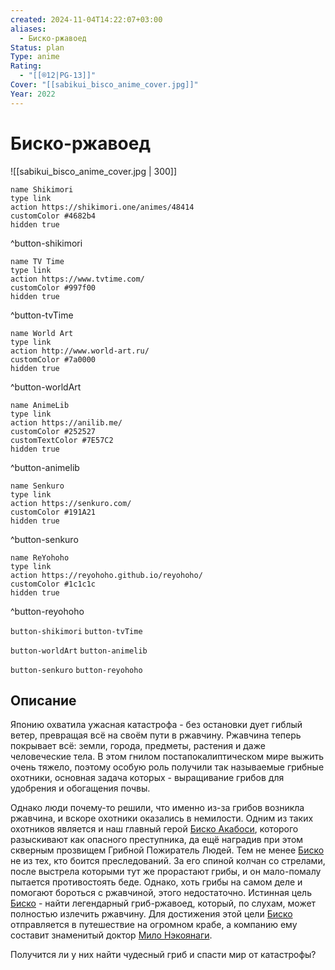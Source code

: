 ```yaml
---
created: 2024-11-04T14:22:07+03:00
aliases:
  - Биско-ржавоед
Status: plan
Type: anime
Rating:
  - "[[®️12|PG-13]]"
Cover: "[[sabikui_bisco_anime_cover.jpg]]"
Year: 2022
---
```


# Биско-ржавоед

![[sabikui_bisco_anime_cover.jpg | 300]]

```button
name Shikimori
type link
action https://shikimori.one/animes/48414
customColor #4682b4
hidden true
```
^button-shikimori

```button
name TV Time
type link
action https://www.tvtime.com/
customColor #997f00
hidden true
```
^button-tvTime

```button
name World Art
type link
action http://www.world-art.ru/
customColor #7a0000
hidden true
```
^button-worldArt

```button
name AnimeLib
type link
action https://anilib.me/
customColor #252527
customTextColor #7E57C2
hidden true
```
^button-animelib

```button
name Senkuro
type link
action https://senkuro.com/
customColor #191A21
hidden true
```
^button-senkuro

```button
name ReYohoho
type link
action https://reyohoho.github.io/reyohoho/
customColor #1c1c1c
hidden true
```
^button-reyohoho

`button-shikimori` `button-tvTime`

`button-worldArt` `button-animelib`

`button-senkuro` `button-reyohoho`

## Описание

Японию охватила ужасная катастрофа - без остановки дует гиблый ветер, превращая всё на своём пути в ржавчину. Ржавчина теперь покрывает всё: земли, города, предметы, растения и даже человеческие тела. В этом гнилом постапокалиптическом мире выжить очень тяжело, поэтому особую роль получили так называемые грибные охотники, основная задача которых - выращивание грибов для удобрения и обогащения почвы.

Однако люди почему-то решили, что именно из-за грибов возникла ржавчина, и вскоре охотники оказались в немилости. Одним из таких охотников является и наш главный герой [Биско Акабоси](https://shikimori.one/characters/169280-bisco-akaboshi), которого разыскивают как опасного преступника, да ещё наградив при этом скверным прозвищем Грибной Пожиратель Людей. Тем не менее [Биско](https://shikimori.one/characters/169280-bisco-akaboshi) не из тех, кто боится преследований. За его спиной колчан со стрелами, после выстрела которыми тут же прорастают грибы, и он мало-помалу пытается противостоять беде. Однако, хоть грибы на самом деле и помогают бороться с ржавчиной, этого недостаточно. Истинная цель [Биско](https://shikimori.one/characters/169280-bisco-akaboshi) - найти легендарный гриб-ржавоед, который, по слухам, может полностью излечить ржавчину. Для достижения этой цели [Биско](https://shikimori.one/characters/169280-bisco-akaboshi) отправляется в путешествие на огромном крабе, а компанию ему составит знаменитый доктор [Мило Нэкоянаги](https://shikimori.one/characters/193812-milo-nekoyanagi).

Получится ли у них найти чудесный гриб и спасти мир от катастрофы?
